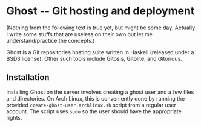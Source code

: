 # Ghost -- Git hosting and deployment

(Nothing from the following text is true yet, but might be some day. Actually I
write some stuffs that are useless on their own but let me understand/practice
the concepts.)

Ghost is a Git repositories hosting suite written in Haskell (released under a
BSD3 license). Other such tools include Gitosis, Gitolite, and Gitorious.

## Installation

Installing Ghost on the server involves creating a ghost user and a few files
and directories. On Arch Linux, this is conveniently done by running the
provided `create-ghost-user.archlinux.sh` script from a regular user account.
The script uses `sudo` so the user should have the appropriate rights.
